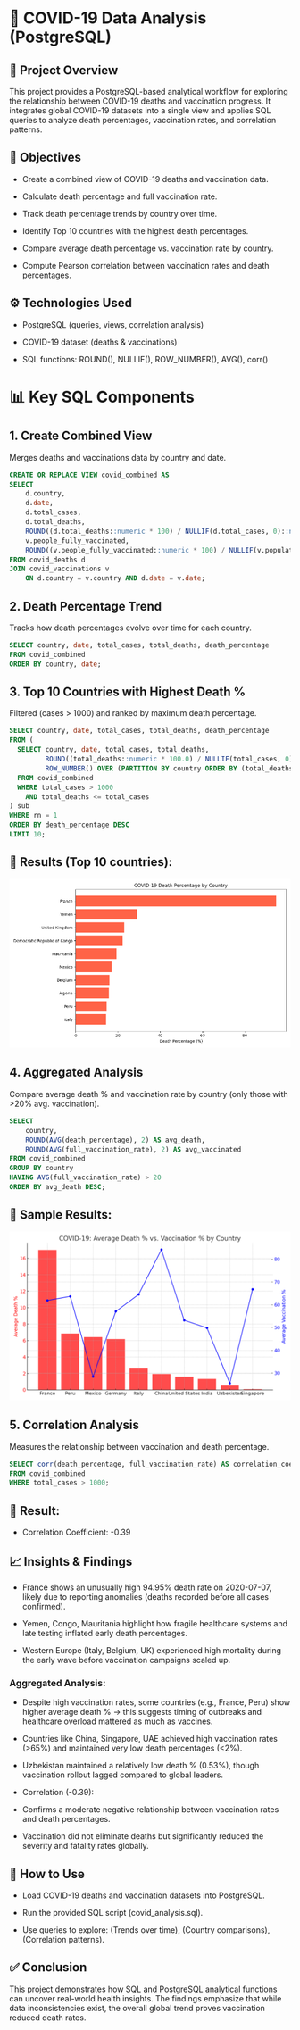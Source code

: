 # 🦠 COVID-19 Data Analysis (PostgreSQL)
## 📌 Project Overview

This project provides a PostgreSQL-based analytical workflow for exploring the relationship between COVID-19 deaths and vaccination progress.
It integrates global COVID-19 datasets into a single view and applies SQL queries to analyze death percentages, vaccination rates, and correlation patterns.

## 🎯 Objectives

- Create a combined view of COVID-19 deaths and vaccination data. 

- Calculate death percentage and full vaccination rate.

- Track death percentage trends by country over time.

- Identify Top 10 countries with the highest death percentages.

- Compare average death percentage vs. vaccination rate by country.

- Compute Pearson correlation between vaccination rates and death percentages.

## ⚙️ Technologies Used

- PostgreSQL (queries, views, correlation analysis)

- COVID-19 dataset (deaths & vaccinations)

- SQL functions: ROUND(), NULLIF(), ROW_NUMBER(), AVG(), corr()

# 📊 Key SQL Components
## 1. Create Combined View

Merges deaths and vaccinations data by country and date.
```sql
CREATE OR REPLACE VIEW covid_combined AS
SELECT 
    d.country,
    d.date,
    d.total_cases,
    d.total_deaths,
    ROUND((d.total_deaths::numeric * 100) / NULLIF(d.total_cases, 0)::numeric, 2) AS death_percentage,
    v.people_fully_vaccinated,
    ROUND((v.people_fully_vaccinated::numeric * 100) / NULLIF(v.population, 0)::numeric, 2) AS full_vaccination_rate
FROM covid_deaths d
JOIN covid_vaccinations v
    ON d.country = v.country AND d.date = v.date;
```

## 2. Death Percentage Trend

Tracks how death percentages evolve over time for each country.
```sql
SELECT country, date, total_cases, total_deaths, death_percentage
FROM covid_combined
ORDER BY country, date;
```
## 3. Top 10 Countries with Highest Death %

Filtered (cases > 1000) and ranked by maximum death percentage.
```sql
SELECT country, date, total_cases, total_deaths, death_percentage
FROM (
  SELECT country, date, total_cases, total_deaths,
         ROUND((total_deaths::numeric * 100.0) / NULLIF(total_cases, 0), 2) AS death_percentage,
         ROW_NUMBER() OVER (PARTITION BY country ORDER BY (total_deaths::numeric * 100.0) / NULLIF(total_cases, 0) DESC) AS rn
  FROM covid_combined
  WHERE total_cases > 1000
    AND total_deaths <= total_cases
) sub
WHERE rn = 1
ORDER BY death_percentage DESC
LIMIT 10;
```
## 📌 Results (Top 10 countries):
![COVID-19 Death_percentage](Images/Figure_1.png)

## 4. Aggregated Analysis

Compare average death % and vaccination rate by country (only those with >20% avg. vaccination).
```sql
SELECT 
    country,
    ROUND(AVG(death_percentage), 2) AS avg_death,
    ROUND(AVG(full_vaccination_rate), 2) AS avg_vaccinated
FROM covid_combined
GROUP BY country
HAVING AVG(full_vaccination_rate) > 20
ORDER BY avg_death DESC;
```
## 📌 Sample Results:
![COVID-19 Death vs Vaccination](Images/covid_death_vax_comparison.png)

## 5. Correlation Analysis

Measures the relationship between vaccination and death percentage.
```sql
SELECT corr(death_percentage, full_vaccination_rate) AS correlation_coef
FROM covid_combined
WHERE total_cases > 1000;
```

## 📌 Result:

- Correlation Coefficient: -0.39

## 📈 Insights & Findings

- France shows an unusually high 94.95% death rate on 2020-07-07, likely due to reporting anomalies (deaths recorded before all cases confirmed).

- Yemen, Congo, Mauritania highlight how fragile healthcare systems and late testing inflated early death percentages.

- Western Europe (Italy, Belgium, UK) experienced high mortality during the early wave before vaccination campaigns scaled up.

### Aggregated Analysis:

- Despite high vaccination rates, some countries (e.g., France, Peru) show higher average death % → this suggests timing of outbreaks and healthcare overload mattered as much as vaccines.

- Countries like China, Singapore, UAE achieved high vaccination rates (>65%) and maintained very low death percentages (<2%).

- Uzbekistan maintained a relatively low death % (0.53%), though vaccination rollout lagged compared to global leaders.

- Correlation (-0.39):

- Confirms a moderate negative relationship between vaccination rates and death percentages.

- Vaccination did not eliminate deaths but significantly reduced the severity and fatality rates globally.

## 🚀 How to Use

- Load COVID-19 deaths and vaccination datasets into PostgreSQL.

- Run the provided SQL script (covid_analysis.sql).

- Use queries to explore: (Trends over time), (Country comparisons), (Correlation patterns).

## ✅ Conclusion

This project demonstrates how SQL and PostgreSQL analytical functions can uncover real-world health insights.
The findings emphasize that while data inconsistencies exist, the overall global trend proves vaccination reduced death rates.

